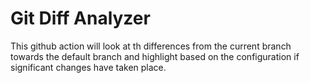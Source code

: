 # Git Diff Analyzer

This github action will look at th differences from the current branch towards the default branch and highlight based on the configuration if significant changes have taken place.
